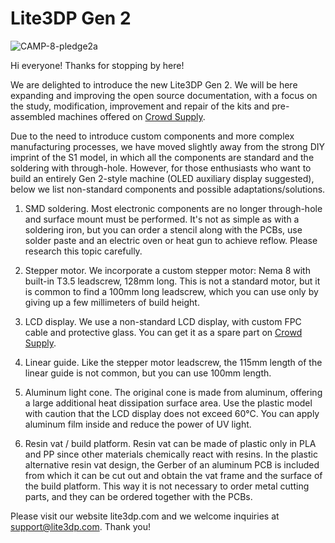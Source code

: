 # Lite3DP Gen 2

![CAMP-8-pledge2a](https://github.com/Lite3DP/Lite3DP-Gen-2/assets/70020406/fe4fda94-f0a0-4a23-88a9-63add3b5ac06)

Hi everyone! Thanks for stopping by here!

We are delighted to introduce the new Lite3DP Gen 2. We will be here expanding and improving the open source documentation, with a focus on the study, modification, improvement and repair of the kits and pre-assembled machines offered on [Crowd Supply](https://www.crowdsupply.com/lite3dp/lite3dp-gen-2).

Due to the need to introduce custom components and more complex manufacturing processes, we have moved slightly away from the strong DIY imprint of the S1 model, in which all the components are standard and the soldering with through-hole. However, for those enthusiasts who want to build an entirely Gen 2-style machine (OLED auxiliary display suggested), below we list non-standard components and possible adaptations/solutions.

1. SMD soldering.
Most electronic components are no longer through-hole and surface mount must be performed. It's not as simple as with a soldering iron, but you can order a stencil along with the PCBs, use solder paste and an electric oven or heat gun to achieve reflow. Please research this topic carefully.

2. Stepper motor.
We incorporate a custom stepper motor: Nema 8 with built-in T3.5 leadscrew, 128mm long. This is not a standard motor, but it is common to find a 100mm long leadscrew, which you can use only by giving up a few millimeters of build height.
   
3. LCD display.
We use a non-standard LCD display, with custom FPC cable and protective glass. You can get it as a spare part on [Crowd Supply](https://www.crowdsupply.com/lite3dp/lite3dp-gen-2).
   
4. Linear guide.
Like the stepper motor leadscrew, the 115mm length of the linear guide is not common, but you can use 100mm length.
   
5. Aluminum light cone.
The original cone is made from aluminum, offering a large additional heat dissipation surface area. Use the plastic model with caution that the LCD display does not exceed 60°C. You can apply aluminum film inside and reduce the power of UV light.
    
6. Resin vat / build platform.
Resin vat can be made of plastic only in PLA and PP since other materials chemically react with resins. In the plastic alternative resin vat design, the Gerber of an aluminum PCB is included from which it can be cut out and obtain the vat frame and the surface of the build platform. This way it is not necessary to order metal cutting parts, and they can be ordered together with the PCBs.

Please visit our website lite3dp.com and we welcome inquiries at support@lite3dp.com. Thank you!
